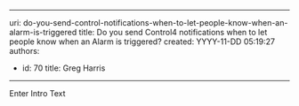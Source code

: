 

---
uri: do-you-send-control-notifications-when-to-let-people-know-when-an-alarm-is-triggered
title: Do you send Control4 notifications when to let people know when an Alarm is triggered?
created: YYYY-11-DD 05:19:27
authors:
  - id: 70
    title: Greg Harris
---




<span class='intro'> Enter Intro Text<br> </span>




